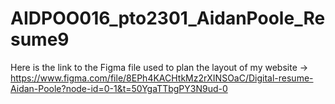 ﻿# AIDPOO016_pto2301_AidanPoole_Resume9
Here is the link to the Figma file used to plan the layout of my website -> https://www.figma.com/file/8EPh4KACHtkMz2rXINSOaC/Digital-resume-Aidan-Poole?node-id=0-1&t=50YgaTTbgPY3N9ud-0 
